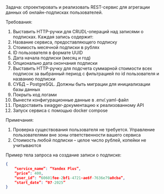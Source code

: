 Задача: спроектировать и реализовать REST-сервис для агрегации данных об онлайн-подписках пользователей. 
 
Требования: 
1.	Выставить HTTP-ручки для CRUDL-операций над записями о подписках. Каждая запись содержит: 
   1.	Название сервиса, предоставляющего подписку 
   2.	Стоимость месячной подписки в рублях 
   3.	ID пользователя в формате UUID 
   4.	Дата начала подписки (месяц и год) 
   5.	Опционально дата окончания подписки 
2.	Выставить HTTP-ручку для подсчета суммарной стоимости всех подписок за выбранный период с фильтрацией по id пользователя и названию подписки 
3.	СУБД – PostgreSQL. Должны быть миграции для инициализации базы данных 
4.	Покрыть код логами 
5.	Вынести конфигурационные данные в .env/.yaml-файл 
6.	Предоставить swagger-документацию к реализованному API 
7.	Запуск сервиса с помощью docker compose 
 
Примечания: 
1.	Проверка существования пользователя не требуется. Управление пользователями вне зоны ответственности вашего сервиса 
2.	Стоимость любой подписки – целое число рублей, копейки не учитываются 
 
Пример тела запроса на создание записи о подписке: 
```json 
{ 
 	“service_name”: “Yandex Plus”, 
 	“price”: 400, 
 	“user_id”: “60601fee-2bf1-4721-ae6f-7636e79a0cba”, 
 	“start_date”: “07-2025” 
} 
``` 
